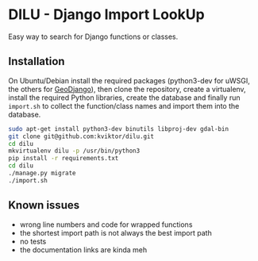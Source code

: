# DILU - Django Import LookUp

Easy way to search for Django functions or classes.


## Installation

On Ubuntu/Debian install the required packages
(python3-dev for uWSGI, the others for [GeoDjango](https://docs.djangoproject.com/en/1.10/ref/contrib/gis/install/geolibs/)),
then clone the repository, create a virtualenv, install the required Python libraries, create the database and 
finally run `import.sh` to collect the function/class names and import them into the database.

```sh
sudo apt-get install python3-dev binutils libproj-dev gdal-bin
git clone git@github.com:kviktor/dilu.git
cd dilu
mkvirtualenv dilu -p /usr/bin/python3
pip install -r requirements.txt
cd dilu
./manage.py migrate
./import.sh
```

## Known issues

* wrong line numbers and code for wrapped functions
* the shortest import path is not always the best import path
* no tests
* the documentation links are kinda meh
